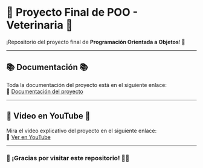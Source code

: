 # 🐾 Proyecto Final de POO - Veterinaria 🐾

¡Repositorio del proyecto final de **Programación Orientada a Objetos**! 🌟

---

## 📚 Documentación 📚

Toda la documentación del proyecto está en el siguiente enlace:  
🔗 [Documentación del proyecto](https://epnecuador-my.sharepoint.com/:f:/g/personal/richard_padilla_epn_edu_ec/EqtsC8arBKJNvTB5bgMPd5IBUp3cqpY51sZFFVENUMY10Q?e=dgPT2e)  

---

## 🎥 Video en YouTube 🎥

Mira el video explicativo del proyecto en el siguiente enlace:  
🔗 [Ver en YouTube](https://youtu.be/HR-jB7QAqS0?si=FBz6q7FqMENhA1lB)  

---

### 🚀 ¡Gracias por visitar este repositorio! 🐶🐾  
